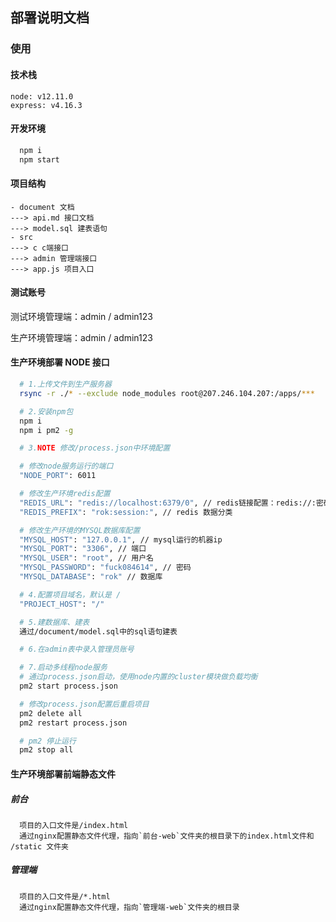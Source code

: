 ## 部署说明文档

### 使用

#### 技术栈

```
node: v12.11.0
express: v4.16.3
```

#### 开发环境

```bash
  npm i
  npm start
```

#### 项目结构

```
- document 文档
---> api.md 接口文档
---> model.sql 建表语句
- src
---> c c端接口
---> admin 管理端接口
---> app.js 项目入口
```

#### 测试账号

测试环境管理端：admin / admin123

生产环境管理端：admin / admin123

#### 生产环境部署 NODE 接口

```bash
  # 1.上传文件到生产服务器
  rsync -r ./* --exclude node_modules root@207.246.104.207:/apps/***

  # 2.安装npm包
  npm i
  npm i pm2 -g

  # 3.NOTE 修改/process.json中环境配置

  # 修改node服务运行的端口
  "NODE_PORT": 6011

  # 修改生产环境redis配置
  "REDIS_URL": "redis://localhost:6379/0", // redis链接配置：redis://:密码@host:端口/数据库序号
  "REDIS_PREFIX": "rok:session:", // redis 数据分类

  # 修改生产环境的MYSQL数据库配置
  "MYSQL_HOST": "127.0.0.1", // mysql运行的机器ip
  "MYSQL_PORT": "3306", // 端口
  "MYSQL_USER": "root", // 用户名
  "MYSQL_PASSWORD": "fuck084614", // 密码
  "MYSQL_DATABASE": "rok" // 数据库

  # 4.配置项目域名，默认是 /
  "PROJECT_HOST": "/"

  # 5.建数据库、建表
  通过/document/model.sql中的sql语句建表

  # 6.在admin表中录入管理员账号

  # 7.启动多线程node服务
  # 通过process.json启动，使用node内置的cluster模块做负载均衡
  pm2 start process.json

  # 修改process.json配置后重启项目
  pm2 delete all
  pm2 restart process.json

  # pm2 停止运行
  pm2 stop all
```

#### 生产环境部署前端静态文件

##### 前台

```
  项目的入口文件是/index.html
  通过nginx配置静态文件代理，指向`前台-web`文件夹的根目录下的index.html文件和 /static 文件夹
```

##### 管理端

```
  项目的入口文件是/*.html
  通过nginx配置静态文件代理，指向`管理端-web`文件夹的根目录
```
